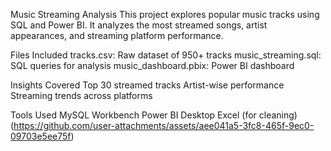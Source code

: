 Music Streaming Analysis
This project explores popular music tracks using SQL and Power BI. It analyzes the most streamed songs, artist appearances, and streaming platform performance.

Files Included
tracks.csv: Raw dataset of 950+ tracks
music_streaming.sql: SQL queries for analysis
music_dashboard.pbix: Power BI dashboard

Insights Covered
Top 30 streamed tracks
Artist-wise performance
Streaming trends across platforms

Tools Used
MySQL Workbench
Power BI Desktop
Excel (for cleaning)
(https://github.com/user-attachments/assets/aee041a5-3fc8-465f-9ec0-09703e5ee75f)
